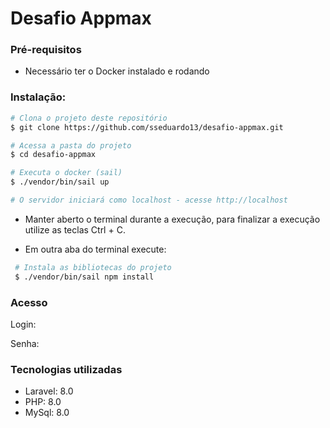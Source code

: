 # Desafio Appmax

### Pré-requisitos
- Necessário ter o Docker instalado e rodando

### Instalação:
```bash
# Clona o projeto deste repositório
$ git clone https://github.com/sseduardo13/desafio-appmax.git

# Acessa a pasta do projeto
$ cd desafio-appmax

# Executa o docker (sail)
$ ./vendor/bin/sail up

# O servidor iniciará como localhost - acesse http://localhost
```
- Manter aberto o terminal durante a execução, para finalizar a execução utilize as teclas Ctrl + C.

- Em outra aba do terminal execute:
```bash
 # Instala as bibliotecas do projeto
 $ ./vendor/bin/sail npm install
 ```

### Acesso
<p>Login: </p>
<p>Senha: </p>

### Tecnologias utilizadas
- Laravel: 8.0
- PHP: 8.0
- MySql: 8.0
